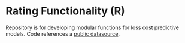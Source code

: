 # Rating Functionality (R)

Repository is for developing modular functions for loss cost predictive models. Code references a [public datasource](https://www.kaggle.com/c/allstate-claims-severity/data).
